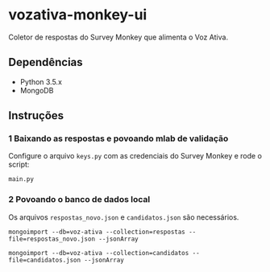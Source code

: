 # vozativa-monkey-ui

Coletor de respostas do Survey Monkey que alimenta o Voz Ativa.

## Dependências

* Python 3.5.x
* MongoDB


## Instruções

### 1 Baixando as respostas e povoando mlab de validação

Configure o arquivo `keys.py` com as credenciais do Survey Monkey e rode o script:

```
main.py
```

### 2 Povoando o banco de dados local

Os arquivos `respostas_novo.json` e `candidatos.json` são necessários.

```
mongoimport --db=voz-ativa --collection=respostas --file=respostas_novo.json --jsonArray

mongoimport --db=voz-ativa --collection=candidatos --file=candidatos.json --jsonArray

```




